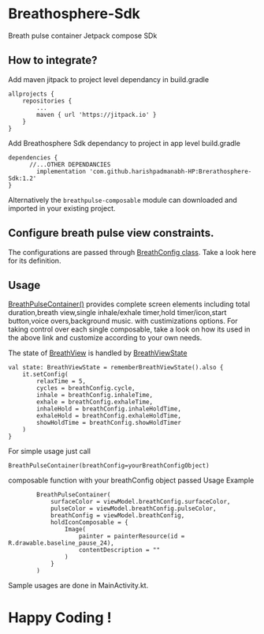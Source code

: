 # Breathosphere-Sdk
Breath pulse container Jetpack compose SDk

## How to integrate?
 Add maven jitpack to project level dependancy in build.gradle
 
 	allprojects {
		repositories {
			...
			maven { url 'https://jitpack.io' }
		}
	}
  
 Add Breathosphere Sdk dependancy to project in app level build.gradle
 
 	dependencies {
          //...OTHER DEPENDANCIES
	        implementation 'com.github.harishpadmanabh-HP:Brerathosphere-Sdk:1.2'
	}
  
 Alternatively the `breathpulse-composable` module can downloaded and imported in your existing project.

## Configure breath pulse view constraints.

The configurations are passed through [BreathConfig class](https://github.com/harishpadmanabh-HP/Breathosphere-Sdk/blob/master/breathpulse-composable/src/main/java/com/hpcoding/breathpulse_composable/breathPulse/BreathConfig.kt). Take a look here for its definition.


## Usage


[BreathPulseContainer()](https://github.com/harishpadmanabh-HP/Breathosphere-Sdk/blob/master/breathpulse-composable/src/main/java/com/hpcoding/breathpulse_composable/breathPulse/BreathPulseContainer.kt) provides complete screen elements including total duration,breath view,single inhale/exhale timer,hold timer/icon,start button,voice overs,background music.
with custimizations options. For taking control over each single composable, take a look on how its used in the above link and customize according to your own needs.

The state of [BreathView](https://github.com/harishpadmanabh-HP/Breathosphere-Sdk/blob/master/breathpulse-composable/src/main/java/com/hpcoding/breathpulse_composable/breathPulse/BreathPulseView.kt) is handled by [BreathViewState](https://github.com/harishpadmanabh-HP/Breathosphere-Sdk/blob/master/breathpulse-composable/src/main/java/com/hpcoding/breathpulse_composable/breathPulse/BreathViewState.kt)

    val state: BreathViewState = rememberBreathViewState().also {
        it.setConfig(
            relaxTime = 5,
            cycles = breathConfig.cycle,
            inhale = breathConfig.inhaleTime,
            exhale = breathConfig.exhaleTime,
            inhaleHold = breathConfig.inhaleHoldTime,
            exhaleHold = breathConfig.exhaleHoldTime,
            showHoldTime = breathConfig.showHoldTimer
        )
    }


For simple usage just call 

`BreathPulseContainer(breathConfig=yourBreathConfigObject)` 

composable function with your breathConfig object passed
Usage Example

            BreathPulseContainer(
                surfaceColor = viewModel.breathConfig.surfaceColor,
                pulseColor = viewModel.breathConfig.pulseColor,
                breathConfig = viewModel.breathConfig,
                holdIconComposable = {
                    Image(
                        painter = painterResource(id = R.drawable.baseline_pause_24),
                        contentDescription = ""
                    )
                }
            )
            
            
 Sample usages are done in MainActivity.kt.
 
 

 
 # Happy Coding !
 


